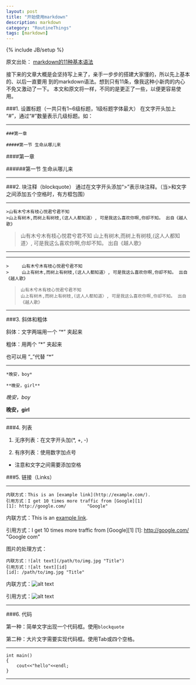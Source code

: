 ```yaml
---
layout: post
title: "开始使用markdown"
description: markdown
category: "RoutineThings"
tags: [markdown]
---
```

{% include JB/setup %}


原文出处： [markdown的11种基本语法](http://www.cnblogs.com/hnrainll/p/3514637.html)

接下来的文章大概是会坚持写上来了，亲手一步步的搭建大家懂的，所以先上基本的、以后一直要用
到的markdown语法。想到只有11条，像我这种小新肉的内心不免又激动了一下。
本文和原文将一样，不同的是更正了一些，以便更容易使用。

###1. 设置标题（一共只有1~6级标题，1级标题字体最大）
在文字开头加上 “#”，通过“#”数量表示几级标题。如：
 

___



    ###第一章
 
    #####第一节 生命从哪儿来

####第一章
 
######第一节 生命从哪儿来


___




###2. 块注释（blockquote）
通过在文字开头添加“>”表示块注释。（当>和文字之间添加五个空格时，有方框包围）



___


    >山有木兮木有枝心悦君兮君不知
    >山上有树木,而树上有树枝,(这人人都知道〉, 可是我这么喜欢你啊,你却不知。 出自《越人歌》

>山有木兮木有枝心悦君兮君不知
>山上有树木,而树上有树枝,(这人人都知道〉, 可是我这么喜欢你啊,你却不知。 出自《越人歌》

___


___


    >     山有木兮木有枝心悦君兮君不知
    >     山上有树木,而树上有树枝,(这人人都知道〉, 可是我这么喜欢你啊,你却不知。 出自《越人歌》

>     山有木兮木有枝心悦君兮君不知
>     山上有树木,而树上有树枝,(这人人都知道〉, 可是我这么喜欢你啊,你却不知。 出自《越人歌》

___


###3. 斜体和粗体

斜体：文字两端用一个 “\*” 夹起来

粗体：用两个 “*” 夹起来

也可以用 “_”代替 “*”

 
___


    *晚安，boy*

    **晚安，girl**


*晚安，boy*

**晚安，girl**

___


###4. 列表

1. 无序列表：在文字开头加(*, +, -)

2. 有序列表：使用数字加点号


* 注意和文字之间需要添加空格


###5. 链接（Links）


___

    内联方式：This is an [example link](http://example.com/).
    引用方式：I get 10 times more traffic from [Google][1]
    [1]: http://google.com/        "Google" 

内联方式：This is an [example link](http://example.com/).

引用方式：I get 10 times more traffic from [Google][1]
[1]: http://google.com/        "Google com" 



图片的处理方式：

    内联方式：![alt text](/path/to/img.jpg "Title")
    引用方式：![alt text][id] 
    [id]: /path/to/img.jpg "Title"

内联方式：![alt text](/images/favicon.ico "Title")

引用方式：![alt text][id] 

[id]: /images/favicon.ico "Title"

___


###6. 代码

第一种：简单文字出现一个代码框。使用`blockquote`

第二种：大片文字需要实现代码框。使用Tab或四个空格。


___


    int main()
    {
        cout<<"hello"<<endl;
    }
 
___







